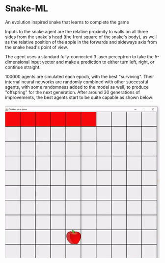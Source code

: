 # Snake-ML
An evolution inspired snake that learns to complete the game

Inputs to the snake agent are the relative proximity to walls on all three sides from the snake's head (the front square of the snake's body), as well as the relative position of the apple in the forwards and sideways axis from the snake head's point of view.

The agent uses a standard fully-connected 3 layer perceptron to take the 5-dimensional input vector and make a prediction to either turn left, right, or continue straight.

100000 agents are simulated each epoch, with the best "surviving". Their internal neural networks are randomly combined with other successful agents, with some randomness added to the model as well, to produce "offspring" for the next generation. After around 30 generations of improvements, the best agents start to be quite capable as shown below:

![Snake simulation](src/resources/gif.gif)
